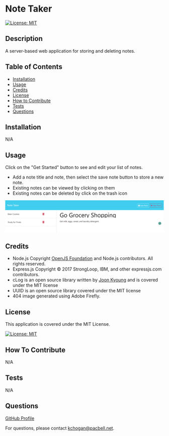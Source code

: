 
# Note Taker

[![License: MIT](https://img.shields.io/badge/License-MIT-yellow.svg)](https://opensource.org/licenses/MIT)

## Description
A server-based web application for storing and deleting notes.  

## Table of Contents

- [Installation](#installation)
- [Usage](#usage)
- [Credits](#credits)
- [License](#license)
- [How to Contribute](#guidelines)
- [Tests](#tests)
- [Questions](#questions)

## Installation

N/A

## Usage

Click on the "Get Started" button to see and edit your list of notes.
* Add a note title and note, then select the save note button to store a new note.
* Existing notes can be viewed by clicking on them
* Existing notes can be deleted by click on the trash icon

![alt Screen shot of note taker app](./assets/capture.png)


## Credits

* Node.js Copyright [OpenJS Foundation](https://openjsf.org/) and Node.js contributors. All rights reserved. 
* Express.js Copyright © 2017 StrongLoop, IBM, and other expressjs.com contributors.
* cLog is an open source library written by [Joon Kyoung](https://github.com/firejune/clog) and is covered under the MIT license
* UUID is an open source library covered under the MIT license
* 404 image generated using Adobe Firefly. 

## License

This application is covered under the MIT License.

[![License: MIT](https://img.shields.io/badge/License-MIT-yellow.svg)](https://opensource.org/licenses/MIT)

<a id="guidelines"></a>
## How To Contribute

N/A

## Tests

N/A

## Questions

[GitHub Profile](https://github.com/kevinchogan)

For questions, please contact kchogan@pacbell.net.
